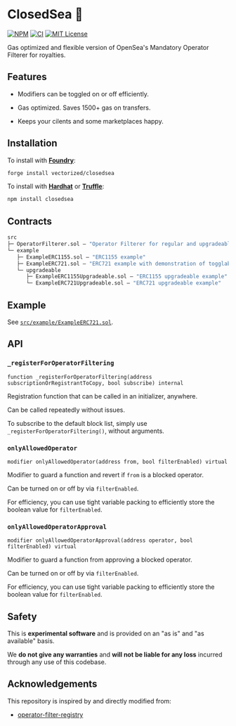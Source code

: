 # ClosedSea 🚪

[![NPM][npm-shield]][npm-url]
[![CI][ci-shield]][ci-url]
[![MIT License][license-shield]][license-url]

Gas optimized and flexible version of OpenSea's Mandatory Operator Filterer for royalties.

## Features

- Modifiers can be toggled on or off efficiently.

- Gas optimized. Saves 1500+ gas on transfers.

- Keeps your cilents and some marketplaces happy.

## Installation

To install with [**Foundry**](https://github.com/gakonst/foundry):

```sh
forge install vectorized/closedsea
```

To install with [**Hardhat**](https://github.com/nomiclabs/hardhat) or [**Truffle**](https://github.com/trufflesuite/truffle):

```sh
npm install closedsea
```

## Contracts

```ml
src
├─ OperatorFilterer.sol — "Operator Filterer for regular and upgradeable contracts"
└─ example
   ├─ ExampleERC1155.sol — "ERC1155 example"
   ├─ ExampleERC721.sol — "ERC721 example with demonstration of togglability"
   └─ upgradeable
      ├─ ExampleERC1155Upgradeable.sol — "ERC1155 upgradeable example"
      └─ ExampleERC721Upgradeable.sol — "ERC721 upgradeable example"
```

## Example

See [`src/example/ExampleERC721.sol`](./src/example/ExampleERC721.sol).

## API

### `_registerForOperatorFiltering`
```solidity 
function _registerForOperatorFiltering(address subscriptionOrRegistrantToCopy, bool subscribe) internal
````
Registration function that can be called in an initializer, anywhere.  

Can be called repeatedly without issues.

To subscribe to the default block list, simply use `_registerForOperatorFiltering()`, without arguments.

### `onlyAllowedOperator`
```solidity
modifier onlyAllowedOperator(address from, bool filterEnabled) virtual
```  
Modifier to guard a function and revert if `from` is a blocked operator.  

Can be turned on or off by via `filterEnabled`. 

For efficiency, you can use tight variable packing to efficiently store the boolean value for `filterEnabled`.

### `onlyAllowedOperatorApproval`
```solidity
modifier onlyAllowedOperatorApproval(address operator, bool filterEnabled) virtual
```  
Modifier to guard a function from approving a blocked operator.  

Can be turned on or off by via `filterEnabled`.

For efficiency, you can use tight variable packing to efficiently store the boolean value for `filterEnabled`.

## Safety

This is **experimental software** and is provided on an "as is" and "as available" basis.

We **do not give any warranties** and **will not be liable for any loss** incurred through any use of this codebase.

## Acknowledgements

This repository is inspired by and directly modified from:

- [operator-filter-registry](https://github.com/ProjectOpenSea/operator-filter-registry)

[npm-shield]: https://img.shields.io/npm/v/closedsea.svg
[npm-url]: https://www.npmjs.com/package/closedsea

[ci-shield]: https://img.shields.io/github/workflow/status/vectorized/closedsea/ci?label=build
[ci-url]: https://github.com/vectorized/closedsea/actions/workflows/ci.yml

[license-shield]: https://img.shields.io/badge/License-MIT-green.svg
[license-url]: https://github.com/vectorized/closedsea/blob/main/LICENSE.txt
